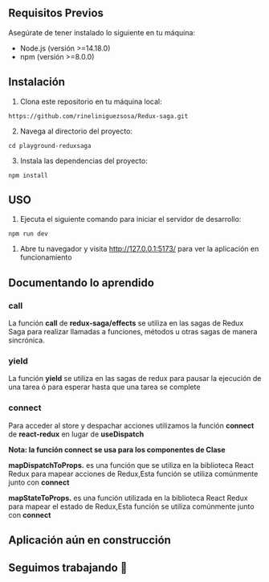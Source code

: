 ## Requisitos Previos

Asegúrate de tener instalado lo siguiente en tu máquina:

<ul>
   <li>Node.js (versión >=14.18.0)</li>
   <li>npm (versión >=8.0.0)</li>
</ul>

## Instalación

1. Clona este repositorio en tu máquina local:

```shell
https://github.com/rineliniguezsosa/Redux-saga.git
```

2. Navega al directorio del proyecto:

```shell
cd playground-reduxsaga
```

3. Instala las dependencias del proyecto:

```shell
npm install
```

## USO

1. Ejecuta el siguiente comando para iniciar el servidor de desarrollo:

```shell
npm run dev
```

1. Abre tu navegador y visita http://127.0.0.1:5173/ para ver la aplicación en funcionamiento

## Documentando lo aprendido

### call

La función **call** de **redux-saga/effects** se utiliza en las sagas de Redux Saga para realizar llamadas a funciones, métodos u otras sagas de manera sincrónica.

### yield

La función **yield** se utiliza en las sagas de redux para pausar la ejecución de una tarea ó para esperar hasta que una tarea se complete 

### connect

Para acceder al store y despachar acciones utilizamos la función **connect** de **react-redux** en lugar de **useDispatch** 

**Nota: la función connect se usa para los componentes de Clase**

**mapDispatchToProps.** es una función que se utiliza en la biblioteca React Redux para mapear acciones de Redux,Esta función se utiliza comúnmente junto con **connect**

**mapStateToProps.** es una función utilizada en la biblioteca React Redux para mapear el estado de Redux,Esta función se utiliza comúnmente junto con **connect**

## Aplicación aún en construcción 
## Seguimos trabajando :hammer: